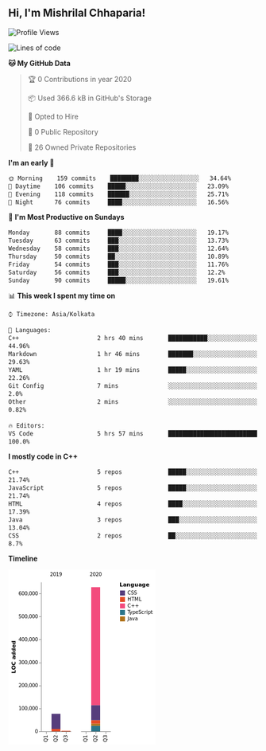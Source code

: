 <h2>Hi, I'm Mishrilal Chhaparia!</h2>

<!-- ![Mishrilal's github stats](https://github-readme-stats.vercel.app/api?username=mishrilal&theme=blue-green&show_icons=true&count_private=true) -->

<!--START_SECTION:waka-->
![Profile Views](http://img.shields.io/badge/Profile%20Views-273-blue)

![Lines of code](https://img.shields.io/badge/From%20Hello%20World%20I've%20written-314653%20Lines%20of%20code-blue)

**🐱 My GitHub Data** 

> 🏆 0 Contributions in year 2020
 > 
> 📦 Used 366.6 kB in GitHub's Storage 
 > 
> 💼 Opted to Hire
 > 
> 📜 0 Public Repository 
 > 
> 🔑 26 Owned Private Repositories 

**I'm an early 🐤** 

```text
🌞 Morning    159 commits    ████████░░░░░░░░░░░░░░░░░   34.64% 
🌆 Daytime    106 commits    █████░░░░░░░░░░░░░░░░░░░░   23.09% 
🌃 Evening    118 commits    ██████░░░░░░░░░░░░░░░░░░░   25.71% 
🌙 Night      76 commits     ████░░░░░░░░░░░░░░░░░░░░░   16.56%

```
📅 **I'm Most Productive on Sundays** 

```text
Monday       88 commits     ████░░░░░░░░░░░░░░░░░░░░░   19.17% 
Tuesday      63 commits     ███░░░░░░░░░░░░░░░░░░░░░░   13.73% 
Wednesday    58 commits     ███░░░░░░░░░░░░░░░░░░░░░░   12.64% 
Thursday     50 commits     ██░░░░░░░░░░░░░░░░░░░░░░░   10.89% 
Friday       54 commits     ███░░░░░░░░░░░░░░░░░░░░░░   11.76% 
Saturday     56 commits     ███░░░░░░░░░░░░░░░░░░░░░░   12.2% 
Sunday       90 commits     █████░░░░░░░░░░░░░░░░░░░░   19.61%

```


📊 **This week I spent my time on** 

```text
⌚︎ Timezone: Asia/Kolkata

💬 Languages: 
C++                      2 hrs 40 mins       ███████████░░░░░░░░░░░░░░   44.96% 
Markdown                 1 hr 46 mins        ███████░░░░░░░░░░░░░░░░░░   29.63% 
YAML                     1 hr 19 mins        █████░░░░░░░░░░░░░░░░░░░░   22.26% 
Git Config               7 mins              ░░░░░░░░░░░░░░░░░░░░░░░░░   2.0% 
Other                    2 mins              ░░░░░░░░░░░░░░░░░░░░░░░░░   0.82%

🔥 Editors: 
VS Code                  5 hrs 57 mins       █████████████████████████   100.0%

```

**I mostly code in C++** 

```text
C++                      5 repos             █████░░░░░░░░░░░░░░░░░░░░   21.74% 
JavaScript               5 repos             █████░░░░░░░░░░░░░░░░░░░░   21.74% 
HTML                     4 repos             ████░░░░░░░░░░░░░░░░░░░░░   17.39% 
Java                     3 repos             ███░░░░░░░░░░░░░░░░░░░░░░   13.04% 
CSS                      2 repos             ██░░░░░░░░░░░░░░░░░░░░░░░   8.7%

```


**Timeline**

![Chart not found](https://github.com/mishrilal/mishrilal/blob/master/charts/bar_graph.png) 


<!--END_SECTION:waka-->
